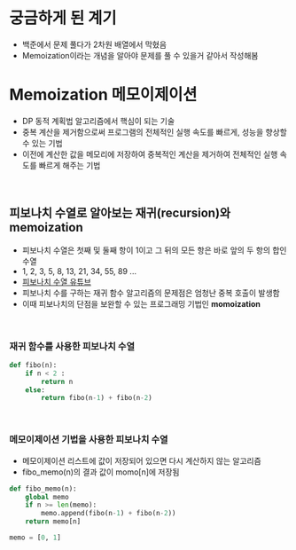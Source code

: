 # 궁금하게 된 계기
- 백준에서 문제 풀다가 2차원 배열에서 막혔음
- Memoization이라는 개념을 알아야 문제를 풀 수 있을거 같아서 작성해봄

# Memoization 메모이제이션
- DP 동적 계획법 알고리즘에서 핵심이 되는 기술
- 중복 계산을 제거함으로써 프로그램의 전체적인 실행 속도를 빠르게, 성능을 향상할 수 있는 기법
- 이전에 계산한 값을 메모리에 저장하여 중복적인 계산을 제거하여 전체적인 실행 속도를 빠르게 해주는 기법

</br>

## 피보나치 수열로 알아보는 재귀(recursion)와 memoization
- 피보나치 수열은 첫째 및 둘째 항이 1이고 그 뒤의 모든 항은 바로 앞의 두 항의 합인 수열
- 1, 2, 3, 5, 8, 13, 21, 34, 55, 89 ...
- [피보나치 수열 유튜브](https://www.youtube.com/watch?v=V9d7wrMPzHE)
- 피보나치 수를 구하는 재귀 함수 알고리즘의 문제점은 엄청난 중복 호출이 발생함
- 이때 피보나치의 단점을 보완할 수 있는 프로그래밍 기법인 **momoization**

</br>

### 재귀 함수를 사용한 피보나치 수열 
```python
def fibo(n):
    if n < 2 :
        return n
    else:
        return fibo(n-1) + fibo(n-2)
```

</br>

### 메모이제이션 기법을 사용한 피보나치 수열
- 메모이제이션 리스트에 값이 저장되어 있으면 다시 계산하지 않는 알고리즘
- fibo_memo(n)의 결과 값이 momo[n]에 저장됨
```python
def fibo_memo(n):
    global memo
    if n >= len(memo):
        memo.append(fibo(n-1) + fibo(n-2))
    return memo[n]

memo = [0, 1]
```